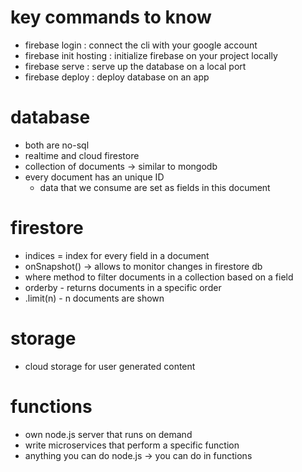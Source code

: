 # key commands to know
- firebase login : connect the cli with your google account
- firebase init hosting : initialize firebase on your project locally
- firebase serve : serve up the database on a local port
- firebase deploy : deploy database on an app

# database 
- both are no-sql
- realtime and cloud firestore
- collection of documents -> similar to mongodb
- every document has an unique ID
    - data that we consume are set as fields in this document

# firestore
- indices = index for every field in a document
- onSnapshot() -> allows to monitor changes in firestore db
- where method to filter documents in a collection based on a field
- orderby - returns documents in a specific order
- .limit(n) - n documents are shown

# storage
- cloud storage for user generated content

# functions
- own node.js server that runs on demand
- write microservices that perform a specific function
- anything you can do node.js -> you can do in functions